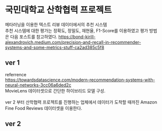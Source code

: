 # 국민대학교 산학협력 프로젝트
메타러닝을 이용한 텍스트 리뷰 데이터에서의 추천 시스템<br>
추천 시스템에 대한 평가는 정확도, 정밀도, 재현율, F1-Score를 이용하였고 평가 방법은 다음 포스트를 참고하였다.
https://bond-kirill-alexandrovich.medium.com/precision-and-recall-in-recommender-systems-and-some-metrics-stuff-ca2ad385c5f8

## ver 1
referrence <br>
https://towardsdatascience.com/modern-recommendation-systems-with-neural-networks-3cc06a6ded2c <br>
MovieLens 데이터셋으로 간단한 하이브리드 모델 구성.
<br><br>
ver 2 부터 산학협력 프로젝트를 진행하는 업체에서 데이터가 도착할 때까진 Amazon Fine Food Reviews 데이터셋을 이용한다.
## ver 2
